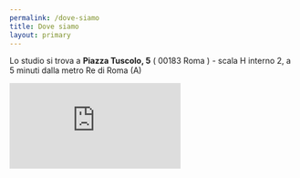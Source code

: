 ```yaml
---
permalink: /dove-siamo
title: Dove siamo
layout: primary
---
```


Lo studio si trova a **Piazza Tuscolo, 5** ( 00183 Roma ) - scala H interno 2, a 5 minuti dalla metro Re di Roma (A)


<iframe id="map" src="https://www.google.com/maps/embed?pb=!1m18!1m12!1m3!1d2970.583185447915!2d12.508381188735255!3d41.880313495652175!2m3!1f0!2f0!3f0!3m2!1i1024!2i768!4f13.1!3m3!1m2!1s0x132f61e98c650923%3A0xa4cea3b21d2dfa5e!2sPiazza+Tuscolo%2C+5%2C+00183+Roma+RM!5e0!3m2!1sit!2sit!4v1545837408558"  frameborder="0" style="border:0" allowfullscreen></iframe>
